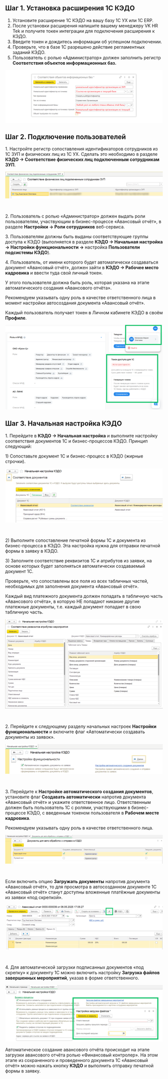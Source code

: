 ## Шаг 1. Установка расширения 1С КЭДО

1. Установите расширение 1С КЭДО на вашу базу 1С УХ или 1С ERP.
1. После установки расширения напишите вашему менеджеру VK HR Tek и получите токен интеграции для подключения расширения к КЭДО.
1. Введите токен и дождитесь информации об успешном подключении.
1. Проверьте, что в базе 1С разрешено действие регламентных заданий КЭДО.
1. Пользователь с ролью «Администратор» должен заполнить регистр **Соответствия объектов информационных баз.**

![](./assets/registr.png)

## Шаг 2. Подключение пользователей

1\. Настройте регистр сопоставления идентификаторов сотрудников из 1С ЗУП и физических лиц из 1С УХ. Сделать это необходимо в разделе **КЭДО → Соответствие физических лиц подключенным сотрудникам ЗУП**.

![](./assets/expense_report.png)

<br>

2\. Пользователь с ролью «Администратор» должен выдать роли пользователям, участвующим в бизнес-процессе «Авансовый отчёт», в разделе **Настройки → Роли сотрудников** веб-сервиса. 

3\. Пользователям должны быть выданы соответствующие группы доступа к КЭДО (выполняется в разделе **КЭДО → Начальная настройка → Настройки функциональности →** настройка **Пользователи подсистемы КЭДО**).

4\. Пользователь, от имени которого будет автоматически создаваться документ «Авансовый отчёт», должен зайти в **КЭДО → Рабочее место кадровика** и ввести туда свой личный токен.

У этого пользователя должна быть роль, которая указана на этапе автоматического создания «Авансового отчёта». 

Рекомендуем указывать одну роль в качестве ответственного лица в момент настройки автосоздания документа «Авансовый отчёт».   

Каждый пользователь получает токен в Личном кабинете КЭДО в своём **Профиле**. 

![](./assets/token.png)

## Шаг 3. Начальная настройка КЭДО

1\. Перейдите в **КЭДО → Начальная настройка** и выполните настройку соответствия документов 1С и бизнес-процессов КЭДО. Принцип следующий: 

1\) Сопоставьте документ 1С и бизнес-процесс в КЭДО (жирные строчки).

![](./assets//expense_report1.png)

<br>

2\) Выполните сопоставление печатной формы 1С и документа из бизнес-процесса в КЭДО. Эта настройка нужна для отправки печатной формы в заявку в КЭДО.
   
3\) Заполните соответствие реквизитов 1С и атрибутов из заявки, на основе которых будет заполняться автоматически создаваемый документ 1С. 

<warn>

Проверьте, что сопоставлены все поля из всех табличных частей, необходимых для заполнения документа «Авансовый отчёт».

Каждый вид платежного документа должен попадать в табличную часть «Авансового отчёта», в которую НЕ попадают никакие другие платежные документы, т.е. каждый документ попадает в свою табличную часть.

</warn>

![](./assets/expense_report2.png)

<br>

2\. Перейдите к следующему разделу начальных настроек **Настройки функциональности** и включите флаг «Автоматически создавать документы из заявок».

![](./assets/expense_report3.png)

<br>

3\. Перейдите к **Настройке автоматического создания документов**, установите флаг **Создавать автоматически** напротив документа «Авансовый отчёт» и укажите ответственное лицо. Ответственным должен быть пользователь 1С с ролями, участвующими в бизнес-процессе КЭДО, с введенным токеном пользователя в **Рабочем месте кадровика**. 

Рекомендуем указывать одну роль в качестве ответственного лица. 

![](./assets/expense_report4.png)

<br>

Если включить опцию **Загружать документы** напротив документа «Авансовый отчёт», то для просмотра в автосозданном документе 1С «Авансовый отчёт» станут доступны вложенные платёжные документы из заявки «под скрепкой».

![](./assets/1C-3.png)

<br>

4\. Для автоматической загрузки подписанных документов «под скрепку» к документу 1С можно включить настройку **Загрузка файлов завершенных мероприятий**, указав в форме ответственного.

![](./assets/expense_report5.png)

<warn>

Автоматическое создание авансового отчёта происходит на этапе загрузки авансового отчёта ролью «Финансовый контролер». На этом этапе из сохраненного и проведенного документа 1С «Авансовый отчёт» можно нажать кнопку **КЭДО** и выполнить отправку печатной формы в заявку.

</warn>